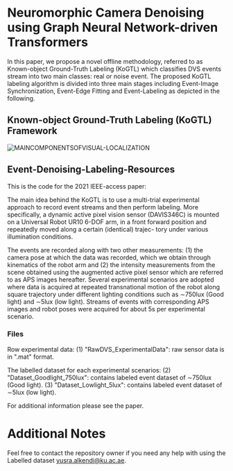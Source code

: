 # Neuromorphic Camera Denoising using Graph Neural Network-driven Transformers

In this paper, we propose a novel offline methodology, referred to as Known-object Ground-Truth Labeling (KoGTL) which classifies DVS events stream into two main classes: real or noise event. 
The proposed KoGTL labeling algorithm is divided into three main stages including Event-Image Synchronization, Event-Edge Fitting and Event-Labeling as depicted in the following.

## Known-object Ground-Truth Labeling (KoGTL) Framework


![MAINCOMPONENTSOFVISUAL-LOCALIZATION](https://github.com/Yusra-alkendi/EventDenoising_GNNTransformer/blob/2255aa7e3d25f7a0d91183c069412aa3ea8aafcf/KOGTL3.jpg)

## Event-Denoising-Labeling-Resources


This is the code for the 2021 IEEE-access paper:

The main idea behind the KoGTL is to use a multi-trial experimental approach to record event streams and then perform labeling. More specifically, a dynamic active pixel vision sensor (DAVIS346C) is mounted on a Universal Robot UR10 6-DOF arm, in a front forward position and repeatedly moved along a certain (identical) trajec- tory under various illumination conditions.

The events are recorded along with two other measurements: (1) the camera pose at which the data was recorded, which we obtain through kinematics of the robot arm and (2) the intensity measurements from the scene obtained using the augmented active pixel sensor which are referred to as APS images hereafter.
Several experimental scenarios are adopted where data is acquired at repeated transnational motion of the robot along square trajectory under different lighting conditions such as ∼750lux (Good light) and ∼5lux (low light). Streams of events with corresponding APS images and robot poses were acquired for about 5s per experimental scenario. 

### Files

Row experimental data:
(1) "RawDVS_ExperimentalData":  raw sensor data is in ".mat" format. 


The labelled dataset for each experimental scenarios:
(2) "Dataset_Goodlight_750lux": contains labeled event dataset of ∼750lux (Good light).
(3) "Dataset_Lowlight_5lux": contains labeled event dataset of ∼5lux (low light). 

For additional information please see the paper.



# Additional Notes
Feel free to contact the repository owner if you need any help with using the Labelled dataset <yusra.alkendi@ku.ac.ae>. 

